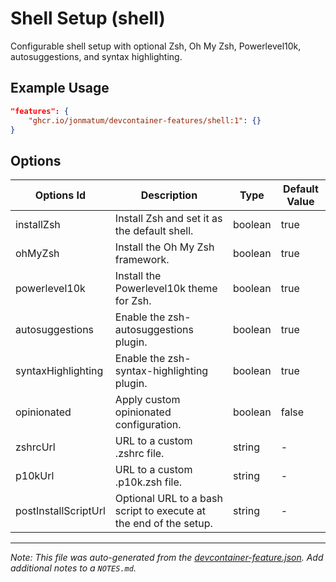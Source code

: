 
# Shell Setup (shell)

Configurable shell setup with optional Zsh, Oh My Zsh, Powerlevel10k, autosuggestions, and syntax highlighting.

## Example Usage

```json
"features": {
    "ghcr.io/jonmatum/devcontainer-features/shell:1": {}
}
```

## Options

| Options Id | Description | Type | Default Value |
|-----|-----|-----|-----|
| installZsh | Install Zsh and set it as the default shell. | boolean | true |
| ohMyZsh | Install the Oh My Zsh framework. | boolean | true |
| powerlevel10k | Install the Powerlevel10k theme for Zsh. | boolean | true |
| autosuggestions | Enable the zsh-autosuggestions plugin. | boolean | true |
| syntaxHighlighting | Enable the zsh-syntax-highlighting plugin. | boolean | true |
| opinionated | Apply custom opinionated configuration. | boolean | false |
| zshrcUrl | URL to a custom .zshrc file. | string | - |
| p10kUrl | URL to a custom .p10k.zsh file. | string | - |
| postInstallScriptUrl | Optional URL to a bash script to execute at the end of the setup. | string | - |



---

_Note: This file was auto-generated from the [devcontainer-feature.json](https://github.com/jonmatum/devcontainer-features/blob/main/src/shell/devcontainer-feature.json).  Add additional notes to a `NOTES.md`._
